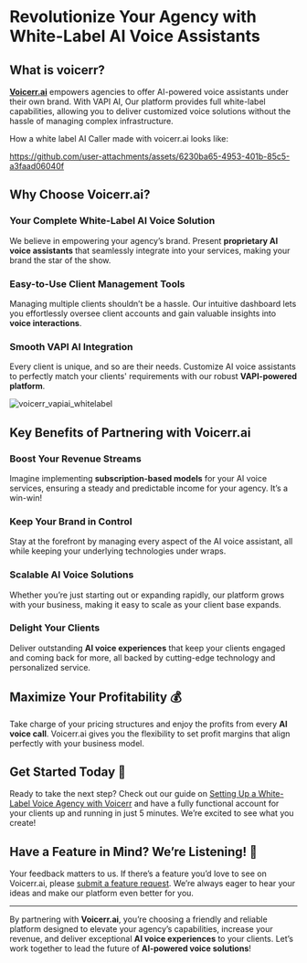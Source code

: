 # Revolutionize Your Agency with White-Label AI Voice Assistants

## What is voicerr?

**[Voicerr.ai](https://voicerr.ai)** empowers agencies to offer AI-powered voice assistants under their own brand. With VAPI AI, Our platform provides full white-label capabilities, allowing you to deliver customized voice solutions without the hassle of managing complex infrastructure.

How a white label AI Caller made with voicerr.ai looks like:

https://github.com/user-attachments/assets/6230ba65-4953-401b-85c5-a3faad06040f

## Why Choose Voicerr.ai?

### Your Complete White-Label AI Voice Solution
We believe in empowering your agency’s brand. Present **proprietary AI voice assistants** that seamlessly integrate into your services, making your brand the star of the show.

### Easy-to-Use Client Management Tools
Managing multiple clients shouldn’t be a hassle. Our intuitive dashboard lets you effortlessly oversee client accounts and gain valuable insights into **voice interactions**.

### Smooth VAPI AI Integration
Every client is unique, and so are their needs. Customize AI voice assistants to perfectly match your clients' requirements with our robust **VAPI-powered platform**.

![voicerr_vapiai_whitelabel](https://github.com/user-attachments/assets/40449c20-c1d1-490f-8535-defc941b5863)

## Key Benefits of Partnering with Voicerr.ai

### Boost Your Revenue Streams
Imagine implementing **subscription-based models** for your AI voice services, ensuring a steady and predictable income for your agency. It’s a win-win!

### Keep Your Brand in Control
Stay at the forefront by managing every aspect of the AI voice assistant, all while keeping your underlying technologies under wraps.

### Scalable AI Voice Solutions
Whether you’re just starting out or expanding rapidly, our platform grows with your business, making it easy to scale as your client base expands.

### Delight Your Clients
Deliver outstanding **AI voice experiences** that keep your clients engaged and coming back for more, all backed by cutting-edge technology and personalized service.

## Maximize Your Profitability 💰
Take charge of your pricing structures and enjoy the profits from every **AI voice call**. Voicerr.ai gives you the flexibility to set profit margins that align perfectly with your business model.

## Get Started Today 🚀
Ready to take the next step? Check out our guide on [Setting Up a White-Label Voice Agency with Voicerr](https://voicerr.ai/blog/using-voicerr-to-setup-your-own-ai-voice-agency-in-5-minutes) and have a fully functional account for your clients up and running in just 5 minutes. We’re excited to see what you create!

## Have a Feature in Mind? We’re Listening! 🚀
Your feedback matters to us. If there’s a feature you’d love to see on Voicerr.ai, please [submit a feature request](https://github.com/Voicerr-ai/Voicerr.ai-Discussions/discussions/new/choose). We’re always eager to hear your ideas and make our platform even better for you.

---

By partnering with **Voicerr.ai**, you’re choosing a friendly and reliable platform designed to elevate your agency’s capabilities, increase your revenue, and deliver exceptional **AI voice experiences** to your clients. Let’s work together to lead the future of **AI-powered voice solutions**!
